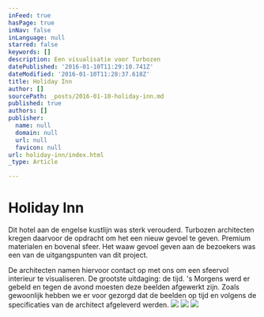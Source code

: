 ```yaml
---
inFeed: true
hasPage: true
inNav: false
inLanguage: null
starred: false
keywords: []
description: Een visualisatie voor Turbozen
datePublished: '2016-01-10T11:29:10.741Z'
dateModified: '2016-01-10T11:28:37.618Z'
title: Holiday Inn
author: []
sourcePath: _posts/2016-01-10-holiday-inn.md
published: true
authors: []
publisher:
  name: null
  domain: null
  url: null
  favicon: null
url: holiday-inn/index.html
_type: Article

---
```

# Holiday Inn

Dit hotel aan de engelse kustlijn was sterk verouderd. Turbozen architecten kregen daarvoor de opdracht om het een nieuw gevoel te geven. Premium materialen en bovenal sfeer. Het waaw gevoel geven aan de bezoekers was een van de uitgangspunten van dit project.

De architecten namen hiervoor contact op met ons om een sfeervol interieur te visualiseren. De grootste uitdaging: de tijd. 's Morgens werd er gebeld en tegen de avond moesten deze beelden afgewerkt zijn. Zoals gewoonlijk hebben we er voor gezorgd dat de beelden op tijd en volgens de specificaties van de architect afgeleverd werden.
![](https://the-grid-user-content.s3-us-west-2.amazonaws.com/27816ca9-2ede-424b-9b27-0ca336b3215d.jpg)
![](https://the-grid-user-content.s3-us-west-2.amazonaws.com/fc810d78-b44c-4ad1-8c72-700d326ce06f.jpg)
![](https://the-grid-user-content.s3-us-west-2.amazonaws.com/cdc0f013-1c73-419d-943f-5dcb048781b6.jpg)